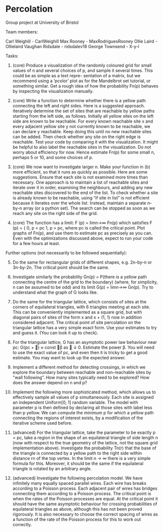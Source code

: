 # Percolation
Group project at University of Bristol

Team members:

Carl Weighill - CarlWeighill
Max Rooney - MaxRodriguesRooney
Ollie Laird - Ollielaird
Vaughan Ridsdale - ridsdalev18
George Townsend - X-y-l


Tasks:
1. (core) Produce a visualization of the randomly coloured grid for small values of n and
several choices of p, and sample it several times. This could be as simple as a text repre-
sentation of a matrix, but we recommend using a ‘pcolor’ plot as for the Mandelbrot set
tutorial, or something similar. Get a rough idea of how the probability Fn(p) behaves by
inspecting the visualization manually.

2. (core) Write a function to determine whether there is a yellow path connecting the left
and right sides.
Here is a suggested approach. Iteratively determine the set of sites that are reachable by
yellow paths starting from the left side, as follows. Initially all yellow sites on the left side
are known to be reachable. For every known reachable site x and every adjacent yellow
site y not currently known to be reachable, we can declare y reachable. Keep doing this
until no new reachable sites can be added. Then check whether any site on the right edge
is reachable. Test your code by comparing it with the visualization. It might be helpful to
also label the reachable sites in the visualization. Do not worry about efficiency for now.
Hence estimate Fn(p) for some small n, perhaps 5 or 10, and some choices of p.

3. (core) We now want to investigate larger n. Make your function in (b) more efficient, so
that it runs as quickly as possible. Here are some suggestions. Ensure that each site is not
examined more times than necessary. One approach is to maintain a list of reachable sites
and iterate over it in order, examining the neighbours, and adding any new reachable sites
discovered to the end of the list. To check whether a site is already known to be reachable,
using “if site in list” is not efficient because it iterates over the whole list. Instead,
maintain a separate n-by-n array (or a python set). The search can be stopped as soon
as we reach any site on the right side of the grid.

4. (core) The function has a limit: F (p) = limn→∞ Fn(p) which satisfies
F (p) =
{
0, p < pc
1, p > pc,
where pc is called the critical point. Plot graphs of Fn(p), and use them to estimate pc
as precisely as you can. Even with the optimizations discussed above, expect to run your
code for a few hours at least.


Further options (not necessarily to be followed sequentially):

5. Do the same for rectangular grids of different shapes, e.g. 2n-by-n or 3n-by-2n. The critical
point should be the same.

6. Investigate similarly the probability
Gn(p) = P(there is a yellow path connecting the centre of the grid to the boundary)
(where, for simplicity, n can be assumed to be odd) and its limit G(p) = limn→∞ Gn(p).
Try to understand what the graph of G looks like.

7. Do the same for the triangular lattice, which consists of sites at the corners of equilateral
triangles, with 6 triangles meeting at each site. This can be conveniently implemented as
a square grid, but with diagonal pairs of sites of the form x and x + (1, 1) now in addition
considered adjacent. The critical point of site percolation on the triangular lattice has a
very simple exact form. Use your estimates to try and guess it. (You can look it up to
check).

8. For the triangular lattice, G has an asymptotic power law behaviour near pc:
G(pc + ) ≈ const β as  ↓ 0.
Estimate the power β. You will need to use the exact value of pc, and even then it is tricky
to get a good estimate. You may want to look up the expected answer.

9. Implement a different method for detecting crossings, in which we explore the boundary
between reachable and non-reachable sites by "wall following”. How many sites typically
need to be explored? How does the answer depend on n and p?

10. Implement the following more sophisticated method, which allows us to effectively sample
all values of p simultaneously. Each site is assigned an independent Uniform[0, 1] random
variable. The model with parameter p is then defined by declaring all those sites with label
less than p yellow. We can compute the minimum p for which a yellow path connecting
the regions of interest exists, by a modification of the iterative scheme used before.

11. (advanced) For the triangular lattice, take the parameter to be exactly p = pc, take a
region in the shape of an equilateral triangle of side length n (now with respect to the
true geometry of the lattice, not the square grid implementation above). Investigate the
probability Tn(r) that the base of the triangle is connected by a yellow path to the right
side within distance rn of the top vertex. In the limit n → ∞ there is a very simple
formula for this. Moreover, it should be the same if the equilateral triangle is rotated by
an arbitrary angle.

12. (advanced) Investigate the following percolation model. We have infinitely many equally
spaced parallel wires. Each wire has breaks according to a Poisson process. Each adjacent
pair of wires has bridges connecting them according to a Poisson process. The critical
point is when the rates of the Poisson processes are equal. At the critical point it should
have the same asymptotic behaviour for crossing probabilities of equilateral triangles as
above, although this has not been proved rigorously. It is also necessary to choose the
correct spacing of wires as a function of the rate of the Poisson process for this to work
out correctly.
